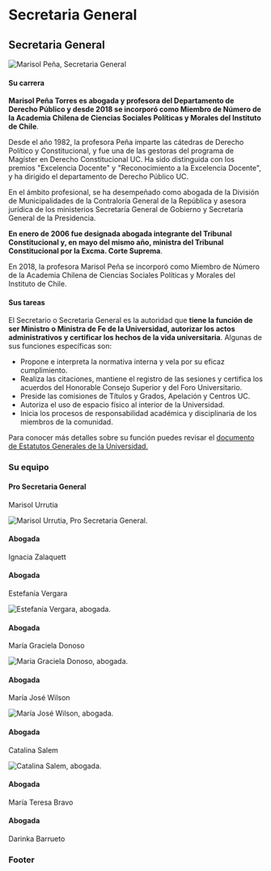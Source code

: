 # Secretaria General

## Secretaria General

![Marisol Pe&#xF1;a, Secretaria General](../../../.gitbook/assets/_mg_8427.jpg)

#### Su carrera

**Marisol Peña Torres es abogada y profesora del Departamento de Derecho Público y desde 2018 se incorporó como Miembro de Número de la Academia Chilena de Ciencias Sociales Políticas y Morales del Instituto de Chile**.

Desde el año 1982, la profesora Peña imparte las cátedras de Derecho Político y Constitucional, y fue una de las gestoras del programa de Magíster en Derecho Constitucional UC. Ha sido distinguida con los premios "Excelencia Docente" y "Reconocimiento a la Excelencia Docente", y ha dirigido el departamento de Derecho Público UC.

En el ámbito profesional, se ha desempeñado como abogada de la División de Municipalidades de la Contraloría General de la República y asesora jurídica de los ministerios Secretaría General de Gobierno y Secretaría General de la Presidencia.

**En enero de 2006 fue designada abogada integrante del Tribunal Constitucional y, en mayo del mismo año, ministra del Tribunal Constitucional por la Excma. Corte Suprema**.

En 2018, la profesora Marisol Peña se incorporó como Miembro de Número de la Academia Chilena de Ciencias Sociales Políticas y Morales del Instituto de Chile.

#### Sus tareas

El Secretario o Secretaria General es la autoridad que **tiene la función de ser Ministro o Ministra de Fe de la Universidad, autorizar los actos administrativos y certificar los hechos de la vida universitaria**. Algunas de sus funciones específicas son:

* Propone e interpreta la normativa interna y vela por su eficaz cumplimiento.
* Realiza las citaciones, mantiene el registro de las sesiones y certifica los acuerdos del Honorable Consejo Superior y del Foro Universitario.
* Preside las comisiones de Títulos y Grados, Apelación y Centros UC.
* Autoriza el uso de espacio físico al interior de la Universidad.
* Inicia los procesos de responsabilidad académica y disciplinaria de los miembros de la comunidad.

Para conocer más detalles sobre su función puedes revisar el [documento de Estatutos Generales de la Universidad.](http://secretariageneral.uc.cl/documento/normas-generales/111-estatutos-generales/file)

### Su equipo

#### Pro Secretaria General

Marisol Urrutia

![Marisol Urrutia, Pro Secretaria General.](../../../.gitbook/assets/_mg_8479_1.jpg)

#### Abogada

Ignacia Zalaquett 

#### Abogada

Estefanía Vergara

![Estefan&#xED;a Vergara, abogada.](../../../.gitbook/assets/_mg_8435_1.jpg)

#### Abogada

María Graciela Donoso

![Maria Graciela Donoso, abogada.](../../../.gitbook/assets/_mg_8340_1.jpg)

#### Abogada

María José Wilson

![Mar&#xED;a Jos&#xE9; Wilson, abogada.](../../../.gitbook/assets/_mg_8372_1.jpg)

#### Abogada

Catalina Salem

![Catalina Salem, abogada.](../../../.gitbook/assets/_mg_8386_1.jpg)



#### Abogada

María Teresa Bravo

#### Abogada

Darinka Barrueto

### Footer







### 

